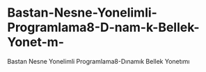 # Bastan-Nesne-Yonelimli-Programlama8-D-nam-k-Bellek-Yonet-m-
Bastan Nesne  Yonelimli Programlama8-Dınamık Bellek Yonetımı

